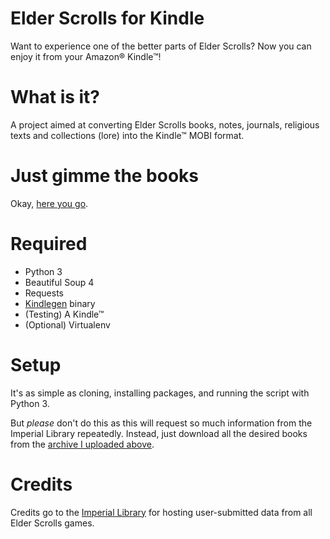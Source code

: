 Elder Scrolls for Kindle
========================

Want to experience one of the better parts of Elder Scrolls? Now you can 
enjoy it from your Amazon® Kindle™!

# What is it?

A project aimed at converting Elder Scrolls books, notes, journals, religious 
texts and collections (lore) into the Kindle™ MOBI format.

# Just gimme the books

Okay, [here you go](https://drive.google.com/open?id=0B2tYExty6eSAZUx6U3F1VkZON2c).

# Required

* Python 3
* Beautiful Soup 4
* Requests
* [Kindlegen](https://www.amazon.com/gp/feature.html?docId=1000765211) binary
* (Testing) A Kindle™ 
* (Optional) Virtualenv

# Setup

It's as simple as cloning, installing packages, and running the script with 
Python 3.

But *please* don't do this as this will request so much information from the 
Imperial Library repeatedly. Instead, just download all the desired books 
from the [archive I uploaded above](https://drive.google.com/open?id=0B2tYExty6eSAZUx6U3F1VkZON2c).

# Credits

Credits go to the [Imperial Library](http://www.imperial-library.info)
for hosting user-submitted data from all Elder Scrolls games.
